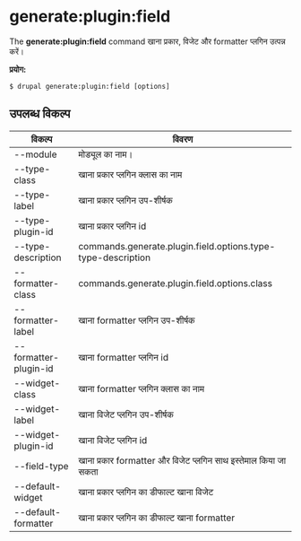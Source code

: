 # generate:plugin:field
The **generate:plugin:field** command खाना प्रकार, विजेट और formatter प्लगिन उत्पन्न करें।

**प्रयोग:**
```
$ drupal generate:plugin:field [options] 
```

## उपलब्ध विकल्प
विकल्प | विवरण
-------|-------------
--module | मोड्यूल का नाम।
--type-class | खाना प्रकार प्लगिन क्लास का नाम
--type-label | खाना प्रकार प्लगिन उप-शीर्षक
--type-plugin-id | खाना प्रकार प्लगिन id
--type-description | commands.generate.plugin.field.options.type-type-description
--formatter-class | commands.generate.plugin.field.options.class
--formatter-label | खाना formatter प्लगिन उप-शीर्षक
--formatter-plugin-id | खाना formatter प्लगिन id
--widget-class | खाना formatter प्लगिन क्लास का नाम
--widget-label | खाना विजेट प्लगिन उप-शीर्षक
--widget-plugin-id | खाना विजेट प्लगिन  id
--field-type | खाना प्रकार formatter और विजेट प्लगिन साथ इस्तेमाल किया जा सकता
--default-widget | खाना प्रकार  प्लगिन का डीफाल्ट खाना विजेट
--default-formatter | खाना प्रकार  प्लगिन का डीफाल्ट खाना formatter
